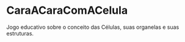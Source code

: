 # CaraACaraComACelula
Jogo educativo sobre o conceito das Células, suas organelas e suas estruturas.

